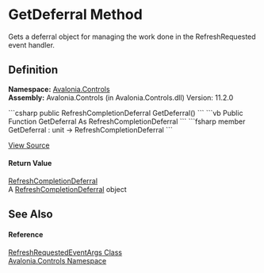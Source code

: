# GetDeferral Method


Gets a deferral object for managing the work done in the RefreshRequested event handler.



## Definition
**Namespace:** <a href="N_Avalonia_Controls">Avalonia.Controls</a>  
**Assembly:** Avalonia.Controls (in Avalonia.Controls.dll) Version: 11.2.0

<Tabs groupId="api-code-preview">
<TabItem value="csharp" label="C#">
```csharp
public RefreshCompletionDeferral GetDeferral()
```
</TabItem>
<TabItem value="vb" label="VB">
```vb
Public Function GetDeferral As RefreshCompletionDeferral
```
</TabItem>
<TabItem value="fsharp" label="F#">
```fsharp
member GetDeferral : unit -> RefreshCompletionDeferral 
```
</TabItem>
</Tabs>



<a href="https://github.com/AvaloniaUI/Avalonia/tree/master/src/Avalonia.Controls/PullToRefresh/RefreshRequestedEventArgs.cs#L19" title="View the source code">View Source</a>



#### Return Value
<a href="T_Avalonia_Controls_RefreshCompletionDeferral">RefreshCompletionDeferral</a>  
A <a href="T_Avalonia_Controls_RefreshCompletionDeferral">RefreshCompletionDeferral</a> object

## See Also


#### Reference
<a href="T_Avalonia_Controls_RefreshRequestedEventArgs">RefreshRequestedEventArgs Class</a>  
<a href="N_Avalonia_Controls">Avalonia.Controls Namespace</a>  

